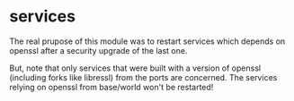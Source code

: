 # services

The real prupose of this module was to restart services which depends on openssl after a security upgrade of the last one.

But, note that only services that were built with a version of openssl (including forks like libressl) from the ports are concerned. The services relying on openssl from base/world won't be restarted!
